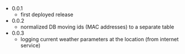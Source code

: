 - 0.0.1
  - first deployed release
- 0.0.2
  - normalized DB moving ids (MAC addresses) to a separate table
- 0.0.3
  - logging current weather parameters at the location (from internet service)